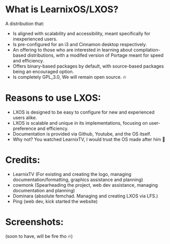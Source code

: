 # **What is LearnixOS/LXOS?** 
   A distribution that:
  - Is aligned with scalability and accessibility, meant specifically for inexperienced users.
  - Is pre-configured for an i3 and Cinnamon desktop respectively.
  - An offering to those who are interested in learning about compilation-based distributions, with a modifed version of Portage meant for speed and efficiency.
  - Offers binary-based packages by default, with source-based packages being an encouraged option.
  - Is completely GPL_3.0, We will remain open source. :fire:

# **Reasons to use LXOS:**
  - LXOS is designed to be easy to configure for new and experienced users alike.
  - LXOS is scalable and unique in its implementations, focusing on user-preference and efficiency.
  - Documentation is provided via Github, Youtube, and the OS itself.
  - Why not? You watched LearnixTV, I would trust the OS made after him 🐧

# **Credits:**
  - LearnixTV (For existing and creating the logo, managing documentation/formatting, graphics assistance and planning)
  - cowmonk (Spearheading the project, web dev assistance, managing documentation and planning)
  - Dominara (absolute femchad. Managing and creating LXOS via LFS.)
  - Ping (web dev, kick started the website)

# **Screenshots:**
  (soon to have, will be fire tho :fire:)
